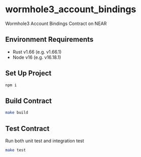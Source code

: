 # wormhole3_account_bindings
Wormhole3 Account Bindings Contract on NEAR

## Environment Requirements

- Rust v1.66 (e.g. v1.66.1)
- Node v16 (e.g. v16.18.1)

## Set Up Project

```bash
npm i
```

## Build Contract

```bash
make build
```

## Test Contract

Run both unit test and integration test

```bash
make test
```
